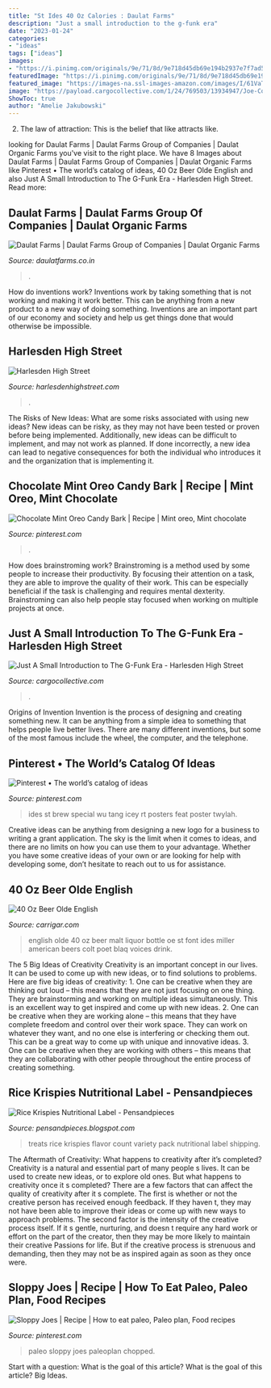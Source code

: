 ```yaml
---
title: "St Ides 40 Oz Calories : Daulat Farms"
description: "Just a small introduction to the g-funk era"
date: "2023-01-24"
categories:
- "ideas"
tags: ["ideas"]
images:
- "https://i.pinimg.com/originals/9e/71/8d/9e718d45db69e194b2937e7f7ad51eee.jpg"
featuredImage: "https://i.pinimg.com/originals/9e/71/8d/9e718d45db69e194b2937e7f7ad51eee.jpg"
featured_image: "https://images-na.ssl-images-amazon.com/images/I/61VaTxX4j%2BL.jpg"
image: "https://payload.cargocollective.com/1/24/769503/13934947/Joe-Cool---Sir-Dogg-DSC04862_1340_c.jpg"
ShowToc: true
author: "Amelie Jakubowski"
---
```



2. The law of attraction: This is the belief that like attracts like.

	

		
looking for Daulat Farms | Daulat Farms Group of Companies | Daulat Organic Farms you've visit to the right place. We have 8 Images about Daulat Farms | Daulat Farms Group of Companies | Daulat Organic Farms like Pinterest • The world’s catalog of ideas, 40 Oz Beer Olde English and also Just A Small Introduction to The G-Funk Era - Harlesden High Street. Read more:
		
    
## Daulat Farms | Daulat Farms Group Of Companies | Daulat Organic Farms

<img loading=lazy src="https://img1.wsimg.com/isteam/ip/04433131-cbb7-4d56-8eab-043900564722/logo/62182fd7-c82f-4299-b13b-37d25eb795ac.png/:/rs%3dw:1023%2ccg:true%2cm/rs%3dh:184/qt%3dq:95" onerror="this.onerror=null;this.src='https://tse1.mm.bing.net/th?id=OIP.4goMGP7EBb-9ziGKOJwuGwHaCS&amp;pid=15.1';" alt="Daulat Farms | Daulat Farms Group of Companies | Daulat Organic Farms">

_Source: daulatfarms.co.in_

>. 

	

How do inventions work?
Inventions work by taking something that is not working and making it work better. This can be anything from a new product to a new way of doing something. Inventions are an important part of our economy and society and help us get things done that would otherwise be impossible.

    
## Harlesden High Street

<img loading=lazy src="https://www.thegoodoldayz.com/files/tgod/covers Discogs/t/tha-doggfather/discogs/tha-doggfather-600-594-3.jpg" onerror="this.onerror=null;this.src='https://tse3.mm.bing.net/th?id=OIP.dT5vh1o6q1X5fwdtTUFOqQHaHW&amp;pid=15.1';" alt="Harlesden High Street">

_Source: harlesdenhighstreet.com_

>. 

	

The Risks of New Ideas: What are some risks associated with using new ideas?
New ideas can be risky, as they may not have been tested or proven before being implemented. Additionally, new ideas can be difficult to implement, and may not work as planned. If done incorrectly, a new idea can lead to negative consequences for both the individual who introduces it and the organization that is implementing it.

    
## Chocolate Mint Oreo Candy Bark | Recipe | Mint Oreo, Mint Chocolate

<img loading=lazy src="https://i.pinimg.com/736x/fe/dc/33/fedc33e432518b7d0ffe5eb139ab0450--holiday-gifts-holiday-desserts.jpg" onerror="this.onerror=null;this.src='https://tse2.mm.bing.net/th?id=OIP.vDdBdLPJE_k2R0HUaYcTfAHaEo&amp;pid=15.1';" alt="Chocolate Mint Oreo Candy Bark | Recipe | Mint oreo, Mint chocolate">

_Source: pinterest.com_

>. 

	

How does brainstroming work?
Brainstroming is a method used by some people to increase their productivity. By focusing their attention on a task, they are able to improve the quality of their work. This can be especially beneficial if the task is challenging and requires mental dexterity. Brainstroming can also help people stay focused when working on multiple projects at once.

    
## Just A Small Introduction To The G-Funk Era - Harlesden High Street

<img loading=lazy src="https://payload.cargocollective.com/1/24/769503/13934947/Joe-Cool---Sir-Dogg-DSC04862_1340_c.jpg" onerror="this.onerror=null;this.src='https://tse2.mm.bing.net/th?id=OIP.Vb9sQGcSfV5qWOK-rMSOvAHaE8&amp;pid=15.1';" alt="Just A Small Introduction to The G-Funk Era - Harlesden High Street">

_Source: cargocollective.com_

>. 

	

Origins of Invention
Invention is the process of designing and creating something new. It can be anything from a simple idea to something that helps people live better lives. There are many different inventions, but some of the most famous include the wheel, the computer, and the telephone.

    
## Pinterest • The World’s Catalog Of Ideas

<img loading=lazy src="https://s-media-cache-ak0.pinimg.com/736x/09/65/cb/0965cb85edc837aa0604197d943c9646.jpg" onerror="this.onerror=null;this.src='https://tse3.mm.bing.net/th?id=OIP.o6qVJYvuQ21qSf6C5Lx2vgHaHa&amp;pid=15.1';" alt="Pinterest • The world’s catalog of ideas">

_Source: pinterest.com_

>ides st brew special wu tang icey rt posters feat poster twylah. 

	

Creative ideas can be anything from designing a new logo for a business to writing a grant application. The sky is the limit when it comes to ideas, and there are no limits on how you can use them to your advantage. Whether you have some creative ideas of your own or are looking for help with developing some, don’t hesitate to reach out to us for assistance.

    
## 40 Oz Beer Olde English

<img loading=lazy src="http://1.bp.blogspot.com/_mosV7E0w_gI/TCkLXCq1v6I/AAAAAAAAA6Q/KA91UMEcA84/s1600/usa-miller-olde-english-800.jpg" onerror="this.onerror=null;this.src='https://tse1.mm.bing.net/th?id=OIP.m4GUSUmFOIUgg4gTlvipsQHaLL&amp;pid=15.1';" alt="40 Oz Beer Olde English">

_Source: carrigar.com_

>english olde 40 oz beer malt liquor bottle oe st font ides miller american beers colt poet blaq voices drink. 

	

The 5 Big Ideas of Creativity
Creativity is an important concept in our lives. It can be used to come up with new ideas, or to find solutions to problems. Here are five big ideas of creativity: 1. One can be creative when they are thinking out loud – this means that they are not just focusing on one thing. They are brainstorming and working on multiple ideas simultaneously. This is an excellent way to get inspired and come up with new ideas. 2. One can be creative when they are working alone – this means that they have complete freedom and control over their work space. They can work on whatever they want, and no one else is interfering or checking them out. This can be a great way to come up with unique and innovative ideas. 3. One can be creative when they are working with others – this means that they are collaborating with other people throughout the entire process of creating something.

    
## Rice Krispies Nutritional Label - Pensandpieces

<img loading=lazy src="https://images-na.ssl-images-amazon.com/images/I/61VaTxX4j%2BL.jpg" onerror="this.onerror=null;this.src='https://tse4.mm.bing.net/th?id=OIP.98HAhMa_1l0C_bXLcBiJmwHaGh&amp;pid=15.1';" alt="Rice Krispies Nutritional Label - Pensandpieces">

_Source: pensandpieces.blogspot.com_

>treats rice krispies flavor count variety pack nutritional label shipping. 

	

The Aftermath of Creativity: What happens to creativity after it’s completed?
Creativity is a natural and essential part of many people s lives. It can be used to create new ideas, or to explore old ones. But what happens to creativity once it s completed?
There are a few factors that can affect the quality of creativity after it s complete. The first is whether or not the creative person has received enough feedback. If they haven t, they may not have been able to improve their ideas or come up with new ways to approach problems. The second factor is the intensity of the creative process itself. If it s gentle, nurturing, and doesn t require any hard work or effort on the part of the creator, then they may be more likely to maintain their creative Passions for life. But if the creative process is strenuous and demanding, then they may not be as inspired again as soon as they once were.

    
## Sloppy Joes | Recipe | How To Eat Paleo, Paleo Plan, Food Recipes

<img loading=lazy src="https://i.pinimg.com/originals/9e/71/8d/9e718d45db69e194b2937e7f7ad51eee.jpg" onerror="this.onerror=null;this.src='https://tse1.mm.bing.net/th?id=OIP.2hBcCUyUXgq-P7zBXEcKaQHaE5&amp;pid=15.1';" alt="Sloppy Joes | Recipe | How to eat paleo, Paleo plan, Food recipes">

_Source: pinterest.com_

>paleo sloppy joes paleoplan chopped. 

	

Start with a question: What is the goal of this article?
What is the goal of this article? Big Ideas.

